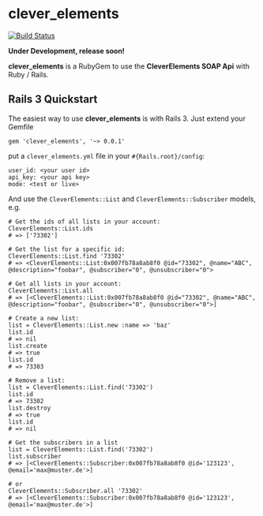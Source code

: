 clever\_elements
================

[![Build Status](https://secure.travis-ci.org/cice/clever_elements.png)](http://travis-ci.org/cice/clever_elements)


**Under Development, release soon!**

**clever\_elements** is a RubyGem to use the **CleverElements SOAP Api** with Ruby / Rails.

Rails 3 Quickstart
------------------

The easiest way to use **clever\_elements** is with Rails 3. Just extend your Gemfile

    gem 'clever_elements', '~> 0.0.1'
    
put a `clever_elements.yml` file in your `#{Rails.root}/config`:

    user_id: <your user id>
    api_key: <your api key>
    mode: <test or live>
    
And use the `CleverElements::List` and `CleverElements::Subscriber` models, e.g.

    # Get the ids of all lists in your account:
    CleverElements::List.ids
    # => ['73302']
    
    # Get the list for a specific id:
    CleverElements::List.find '73302'
    # => <CleverElements::List:0x007fb78a8ab8f0 @id="73302", @name="ABC", @description="foobar", @subscriber="0", @unsubscriber="0">

    # Get all lists in your account:
    CleverElements::List.all
    # => [<CleverElements::List:0x007fb78a8ab8f0 @id="73302", @name="ABC", @description="foobar", @subscriber="0", @unsubscriber="0">]
    
    # Create a new list:
    list = CleverElements::List.new :name => 'baz'
    list.id
    # => nil
    list.create
    # => true
    list.id 
    # => 73303
    
    # Remove a list:
    list = CleverElements::List.find('73302')
    list.id
    # => 73302
    list.destroy
    # => true
    list.id
    # => nil
    
    # Get the subscribers in a list
    list = CleverElements::List.find('73302')
    list.subscriber
    # => [<CleverElements::Subscriber:0x007fb78a8ab8f0 @id='123123', @email='max@muster.de'>]
    
    # or
    CleverElements::Subscriber.all '73302'
    # => [<CleverElements::Subscriber:0x007fb78a8ab8f0 @id='123123', @email='max@muster.de'>]